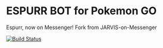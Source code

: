# ESPURR BOT for Pokemon GO

Espurr, now on Messenger! Fork from JARVIS-on-Messenger

[![Build Status](https://travis-ci.org/superbahbi/ESPURR-on-Messenger.svg?branch=master)](https://github.com/superbahbi/ESPURR-on-Messenger)

